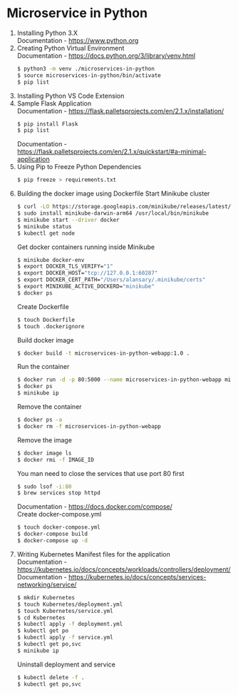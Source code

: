 # Microservice in Python

1. Installing Python 3.X<br/>
Documentation - https://www.python.org
2. Creating Python Virtual Environment<br/>
Documentation - https://docs.python.org/3/library/venv.html
    ```bash
    $ python3 -m venv ./microservices-in-python
    $ source microservices-in-python/bin/activate
    $ pip list
    ```
3. Installing Python VS Code Extension
4. Sample Flask Application<br/>
Documentation - https://flask.palletsprojects.com/en/2.1.x/installation/
    ```bash
    $ pip install Flask
    $ pip list
    ```
    Documentation - https://flask.palletsprojects.com/en/2.1.x/quickstart/#a-minimal-application
5. Using Pip to Freeze Python Dependencies
    ```bash
    $ pip freeze > requirements.txt
    ```
6. Building the docker image using Dockerfile
Start Minikube cluster
    ```bash
    $ curl -LO https://storage.googleapis.com/minikube/releases/latest/minikube-darwin-arm64
    $ sudo install minikube-darwin-arm64 /usr/local/bin/minikube
    $ minikube start --driver docker
    $ minikube status
    $ kubectl get node
    ```
    Get docker containers running inside Minikube
    ```bash
    $ minikube docker-env
    $ export DOCKER_TLS_VERIFY="1"
    $ export DOCKER_HOST="tcp://127.0.0.1:60287"
    $ export DOCKER_CERT_PATH="/Users/alansary/.minikube/certs"
    $ export MINIKUBE_ACTIVE_DOCKERD="minikube"
    $ docker ps
    ```
    Create Dockerfile
    ```bash
    $ touch Dockerfile
    $ touch .dockerignore
    ```
    Build docker image
    ```bash
    $ docker build -t microservices-in-python-webapp:1.0 .
    ```
    Run the container
    ```bash
    $ docker run -d -p 80:5000 --name microservices-in-python-webapp microservices-in-python-webapp:1.0
    $ docker ps
    $ minikube ip
    ```
    Remove the container
    ```bash
    $ docker ps -a
    $ docker rm -f microservices-in-python-webapp
    ```
    Remove the image
    ```bash
    $ docker image ls
    $ docker rmi -f IMAGE_ID
    ```
    You man need to close the services that use port 80 first
    ```bash
    $ sudo lsof -i:80
    $ brew services stop httpd
    ```
    Documentation - https://docs.docker.com/compose/<br/>
    Create docker-compose.yml
    ```bash
    $ touch docker-compose.yml
    $ docker-compose build
    $ docker-compose up -d
    ```
7. Writing Kubernetes Manifest files for the application<br/>
    Documentation - https://kubernetes.io/docs/concepts/workloads/controllers/deployment/<br/>
    Documentation - https://kubernetes.io/docs/concepts/services-networking/service/
    ```bash
    $ mkdir Kubernetes
    $ touch Kubernetes/deployment.yml
    $ touch Kubernetes/service.yml
    $ cd Kubernetes
    $ kubectl apply -f deployment.yml
    $ kubectl get po
    $ kubectl apply -f service.yml
    $ kubectl get po,svc
    $ minikube ip
    ```
    Uninstall deployment and service
    ```bash
    $ kubectl delete -f .
    $ kubectl get po,svc
    ```